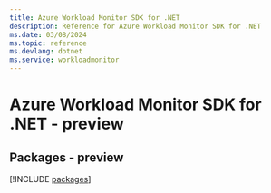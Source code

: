 ```yaml
---
title: Azure Workload Monitor SDK for .NET
description: Reference for Azure Workload Monitor SDK for .NET
ms.date: 03/08/2024
ms.topic: reference
ms.devlang: dotnet
ms.service: workloadmonitor
---
```

# Azure Workload Monitor SDK for .NET - preview
## Packages - preview
[!INCLUDE [packages](workload-monitor-index.md)]